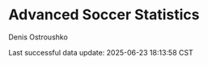 # Advanced Soccer Statistics
Denis Ostroushko

<!-- gfm -->

Last successful data update: 2025-06-23 18:13:58 CST
